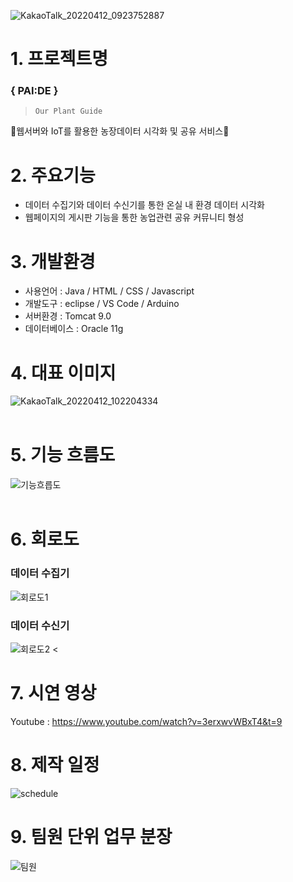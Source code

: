![KakaoTalk_20220412_0923752887](https://user-images.githubusercontent.com/101301693/162855362-d518edf8-bf17-48cc-a4fa-0540d8dc1127.png)
# 1. 프로젝트명
### { PAI:DE }
>     Our Plant Guide
🌲웹서버와 IoT를 활용한 농장데이터 시각화 및 공유 서비스🌲

# 2. 주요기능
* 데이터 수집기와 데이터 수신기를 통한 온실 내 환경 데이터 시각화
* 웹페이지의 게시판 기능을 통한 농업관련 공유 커뮤니티 형성

# 3. 개발환경
* 사용언어 : Java / HTML / CSS / Javascript
* 개발도구 : eclipse / VS Code / Arduino
* 서버환경 :  Tomcat 9.0
* 데이터베이스 : Oracle 11g

# 4. 대표 이미지
![KakaoTalk_20220412_102204334](https://user-images.githubusercontent.com/101301693/162859738-27071389-cdd5-4caf-a060-f37e30e738f9.png)
<br>
<br>
# 5. 기능 흐름도
![기능흐릅도](https://user-images.githubusercontent.com/101301693/162859826-246cac24-fb5f-4f5c-8326-1109aff5fb4b.png)
<br>
<br>
# 6. 회로도
### 데이터 수집기
![회로도1](https://user-images.githubusercontent.com/101301693/162860704-f89fa83a-b3b3-4469-a3b5-23da6d052792.png)
<br>
### 데이터 수신기
![회로도2](https://user-images.githubusercontent.com/101301693/162860728-3c3242cc-ce8a-4601-9878-cae94b18c1d2.png)
<
# 7. 시연 영상
Youtube : https://www.youtube.com/watch?v=3erxwvWBxT4&t=9
# 8. 제작 일정
![schedule](https://user-images.githubusercontent.com/101301693/162860278-dc90e92c-e205-402b-8217-68149ea281b6.png)
# 9. 팀원 단위 업무 분장
![팀원](https://user-images.githubusercontent.com/101301693/162861045-6e0df630-61c0-486f-a612-7d0ebfc4ce41.png)

